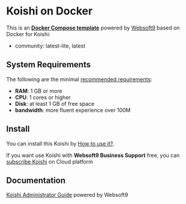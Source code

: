 # Koishi on Docker  

This is an **[Docker Compose template](https://github.com/Websoft9/docker-library)** powered by [Websoft9](https://www.websoft9.com) based on Docker for Koishi:


 - community:  latest-lite, latest


## System Requirements

The following are the minimal [recommended requirements](https://github.com/koishijs/koishi):

* **RAM**: 1 GB or more
* **CPU**: 1 cores or higher
* **Disk**: at least 1 GB of free space
* **bandwidth**: more fluent experience over 100M  

## Install

You can install this Koishi by [How to use it?](https://github.com/Websoft9/docker-library#how-to-use-it).   

If you want use Koishi with **Websoft9 Business Support** free, you can [subscribe Koishi](https://www.websoft9.com/apps) on Cloud platform

## Documentation

[Koishi Administrator Guide](https://support.websoft9.com/docs/koishi) powered by Websoft9